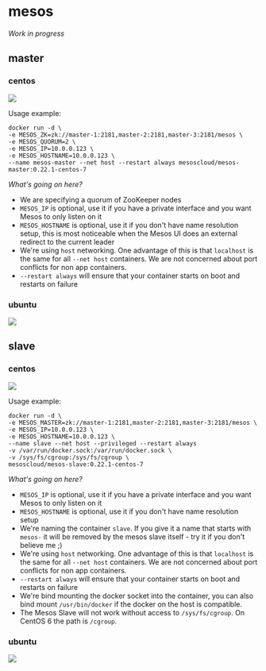 # mesos

*Work in progress*

## master

### centos

[![](https://badge.imagelayers.io/mesoscloud/mesos-master:0.22.1-centos-7.svg)](https://imagelayers.io/?images=mesoscloud/mesos-master:0.22.1-centos-7)

Usage example:

```
docker run -d \
-e MESOS_ZK=zk://master-1:2181,master-2:2181,master-3:2181/mesos \
-e MESOS_QUORUM=2 \
-e MESOS_IP=10.0.0.123 \
-e MESOS_HOSTNAME=10.0.0.123 \
--name mesos-master --net host --restart always mesoscloud/mesos-master:0.22.1-centos-7
```

*What's going on here?*

- We are specifying a quorum of ZooKeeper nodes
- `MESOS_IP` is optional, use it if you have a private interface and you want Mesos to only listen on it
- `MESOS_HOSTNAME` is optional, use it if you don't have name resolution setup, this is most noticeable when the Mesos UI does an external redirect to the current leader
- We're using `host` networking.  One advantage of this is that `localhost` is the same for all `--net host` containers.  We are not concerned about port conflicts for non app containers.
- `--restart always` will ensure that your container starts on boot and restarts on failure

### ubuntu

[![](https://badge.imagelayers.io/mesoscloud/mesos-master:0.22.1-ubuntu-14.04.svg)](https://imagelayers.io/?images=mesoscloud/mesos-master:0.22.1-ubuntu-14.04)

## slave

### centos

[![](https://badge.imagelayers.io/mesoscloud/mesos-slave:0.22.1-centos-7.svg)](https://imagelayers.io/?images=mesoscloud/mesos-slave:0.22.1-centos-7)

Usage example:

```
docker run -d \
-e MESOS_MASTER=zk://master-1:2181,master-2:2181,master-3:2181/mesos \
-e MESOS_IP=10.0.0.123 \
-e MESOS_HOSTNAME=10.0.0.123 \
--name slave --net host --privileged --restart always
-v /var/run/docker.sock:/var/run/docker.sock \
-v /sys/fs/cgroup:/sys/fs/cgroup \
mesoscloud/mesos-slave:0.22.1-centos-7
```

*What's going on here?*

- `MESOS_IP` is optional, use it if you have a private interface and you want Mesos to only listen on it
- `MESOS_HOSTNAME` is optional, use it if you don't have name resolution setup
- We're naming the container `slave`.  If you give it a name that starts with `mesos-` it will be removed by the mesos slave itself - try it if you don't believe me ;)
- We're using `host` networking.  One advantage of this is that `localhost` is the same for all `--net host` containers.  We are not concerned about port conflicts for non app containers.
- `--restart always` will ensure that your container starts on boot and restarts on failure
- We're bind mounting the docker socket into the container, you can also bind mount `/usr/bin/docker` if the docker on the host is compatible.
- The Mesos Slave will not work without access to `/sys/fs/cgroup`.  On CentOS 6 the path is `/cgroup`.

### ubuntu

[![](https://badge.imagelayers.io/mesoscloud/mesos-slave:0.22.1-ubuntu-14.04.svg)](https://imagelayers.io/?images=mesoscloud/mesos-slave:0.22.1-ubuntu-14.04)
